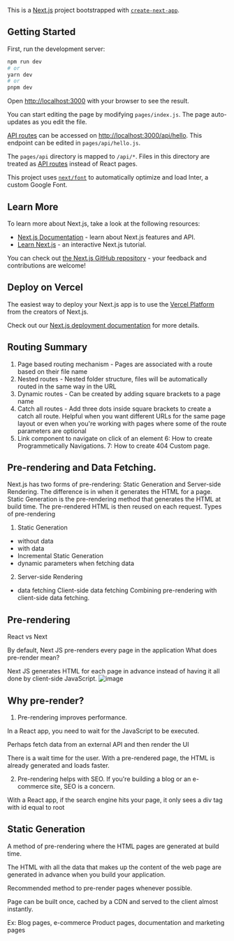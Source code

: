 This is a [Next.js](https://nextjs.org/) project bootstrapped with [`create-next-app`](https://github.com/vercel/next.js/tree/canary/packages/create-next-app).

## Getting Started

First, run the development server:

```bash
npm run dev
# or
yarn dev
# or
pnpm dev
```

Open [http://localhost:3000](http://localhost:3000) with your browser to see the result.

You can start editing the page by modifying `pages/index.js`. The page auto-updates as you edit the file.

[API routes](https://nextjs.org/docs/api-routes/introduction) can be accessed on [http://localhost:3000/api/hello](http://localhost:3000/api/hello). This endpoint can be edited in `pages/api/hello.js`.

The `pages/api` directory is mapped to `/api/*`. Files in this directory are treated as [API routes](https://nextjs.org/docs/api-routes/introduction) instead of React pages.

This project uses [`next/font`](https://nextjs.org/docs/basic-features/font-optimization) to automatically optimize and load Inter, a custom Google Font.

## Learn More

To learn more about Next.js, take a look at the following resources:

- [Next.js Documentation](https://nextjs.org/docs) - learn about Next.js features and API.
- [Learn Next.js](https://nextjs.org/learn) - an interactive Next.js tutorial.

You can check out [the Next.js GitHub repository](https://github.com/vercel/next.js/) - your feedback and contributions are welcome!

## Deploy on Vercel

The easiest way to deploy your Next.js app is to use the [Vercel Platform](https://vercel.com/new?utm_medium=default-template&filter=next.js&utm_source=create-next-app&utm_campaign=create-next-app-readme) from the creators of Next.js.

Check out our [Next.js deployment documentation](https://nextjs.org/docs/deployment) for more details.

## Routing Summary
1. Page based routing mechanism - Pages are associated with a route based on their file name
2. Nested routes - Nested folder structure, files will be automatically routed in the same way in
the URL
3. Dynamic routes - Can be created by adding square brackets to a page name
4. Catch all routes - Add three dots inside square brackets to create a catch all route. Helpful
when you want different URLs for the same page layout or even when you're working with pages
where some of the route parameters are optional
5. Link component to navigate on click of an element
6: How to create Programmetically Navigations.
7: How to create 404 Custom page.
## Pre-rendering and Data Fetching.
Next.js has two forms of pre-rendering: Static Generation and Server-side Rendering.
The difference is in when it generates the HTML for a page. 
Static Generation is the pre-rendering method that generates the HTML at build time.
The pre-rendered HTML is then reused on each request.
Types of pre-rendering
  1. Static Generation
   - without data
   - with data
   - Incremental Static Generation
   - dynamic parameters when fetching data
  2. Server-side Rendering
   - data fetching
Client-side data fetching
 Combining pre-rendering with client-side data fetching.
 ## Pre-rendering 
 React vs Next
 
 By default, Next JS pre-renders every page in the application
 What does pre-render mean?
 
 Next JS generates HTML for each page in advance instead of having it all done by client-side
JavaScript.
![image](https://user-images.githubusercontent.com/87702448/222713171-c5388496-8a40-482c-9e46-8e2f861b09bd.png)

## Why pre-render?
 1. Pre-rendering improves performance.

  In a React app, you need to wait for the JavaScript to be executed.
  
  Perhaps fetch data from an external API and then render the UI
  
  There is a wait time for the user.
  With a pre-rendered page, the HTML is already generated and loads faster.
  
2. Pre-rendering helps with SEO.
  If you're building a blog or an e-commerce site, SEO is a concern.
  
  With a React app, if the search engine hits your page, it only sees a div tag with id equal to root
  
## Static Generation
A method of pre-rendering where the HTML pages are generated at build time.

The HTML with all the data that makes up the content of the web page are generated in advance
when you build your application.

Recommended method to pre-render pages whenever possible.

Page can be built once, cached by a CDN and served to the client almost instantly.

Ex: Blog pages, e-commerce Product pages, documentation and marketing pages






